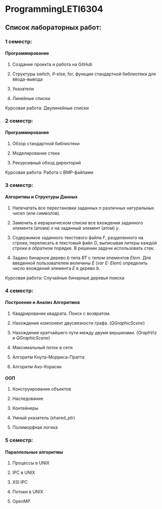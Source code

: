 # ProgrammingLETI6304

## Список лабораторных работ:

### 1 семестр:

#### Программирование

1. Создание проекта и работа на GitHub

2. Структуры switch, if-else, for, функции стандартной библиотеки для ввода-вывода

3. Указатели

4. Линейные списки

Курсовая работа: Двулинейные списки


### 2 семестр:

#### Программирование

1. Обзор стандартной библиотеки

2. Моделирование стека

3. Рекурсивный обход директорий

Курсовая работа: Работа с BMP-файлами


### 3 семестр:

#### Алгоритмы и Структуры Данных

1. Напечатать все перестановки заданных *n* различных натуральных чисел (или символов).

2. Заменить в иерархическом списке все вхождения заданного элемента (атома) *x* на заданный элемент (атом) *y*.

3. Содержимое заданного текстового файла *F*, разделенного на строки, переписать в текстовый файл *G*, выписывая литеры каждой строки в обратном порядке. В решении задачи использовать стек.

4. Задано бинарное дерево *b* типа *ВТ* с типом элементов *Elem*. Для введенной пользователем величины *Е* (*var E: Elem*) определить число вхождений элемента *Е* в дерево *b*.

Курсовая работа: Случайные бинарные деревья поиска


### 4 семестр:

#### Построение и Анализ Алгоритмов

1. Квадрирование квадрата. Поиск с возвратом.

2. Нахождение компонент двусвязности графа. (*QGraphicScene*)

3. Нахождение кратчайшего пути между двумя вершинами. (*GraphViz* и *QGraphicScene*)

4. Максимальный поток в сети

5. Алгоритм Кнута-Морриса-Пратта

6. Алгоритм Ахо-Корасик

#### ООП

1. Конструирование объектов

2. Наследование

3. Контейнеры

4. Умный указатель (shared_ptr)

5. Полиморфная логика


### 5 семестр:

#### Параллельные алгоритмы

1. Процессы в UNIX

2. IPC в UNIX

3. XSI IPC

4. Потоки в UNIX

5. OpenMP
